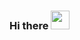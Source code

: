 ### Hi there <img src="https://raw.githubusercontent.com/MartinHeinz/MartinHeinz/master/wave.gif" width="30px">

<!--
**sravansai04/sravansai04** is a ✨ _special_ ✨ repository because its `README.md` (this file) appears on your GitHub profile.

I'm a Computer Science Enthusiast , Currently pursuing 3rd year B.Tech at KL University 🤓

- 🌱 I’m currently learning more about AI/ML 
- 🤔 I’m looking for help in learning more about Tensorflow and Deep Learning
### Some stats about Sravan
<img align="left" src="https://github-readme-stats.vercel.app/api/top-langs/?username=sravansai04&layout=compact&hide=html&theme=radical" alt="sravansai04" />

<img align="center" src="https://github-readme-stats.vercel.app/api?username=sravansai04&show_icons=true&theme=radical" alt="sravansai04" />

⭐️ From [sravansai04](https://github.com/sravansai04)
<p align='center'>
<a href="https://twitter.com/Sravan62765671?s=09"><img height="30" src="https://github.com/WaylonWalker/WaylonWalker/blob/main/icon/twitter.png?raw=true"></a>&nbsp;&nbsp;
<a href="https://www.instagram.com/sravansai004/"><img height="30" src="https://github.com/WaylonWalker/WaylonWalker/blob/main/icon/instagram.jpg?raw=true"></a>&nbsp;&nbsp;
<a href="https://www.linkedin.com/in/sravan-sai-393a58189/"><img height="30" src="https://github.com/WaylonWalker/WaylonWalker/blob/main/icon/linkedin.png?raw=true"></a>
</p>

